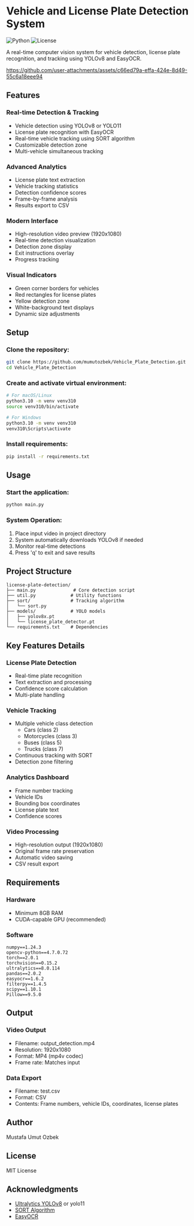 # Vehicle and License Plate Detection System
![Python](https://img.shields.io/badge/python-v3.10-blue.svg)
![License](https://img.shields.io/badge/license-MIT-green.svg)

A real-time computer vision system for vehicle detection, license plate recognition, and tracking using YOLOv8 and EasyOCR.



https://github.com/user-attachments/assets/c66ed79a-effa-424e-8d49-55c6a18eee94







## Features

### Real-time Detection & Tracking
- Vehicle detection using YOLOv8 or YOLO11
- License plate recognition with EasyOCR
- Real-time vehicle tracking using SORT algorithm
- Customizable detection zone
- Multi-vehicle simultaneous tracking

### Advanced Analytics
- License plate text extraction
- Vehicle tracking statistics
- Detection confidence scores
- Frame-by-frame analysis
- Results export to CSV

### Modern Interface
- High-resolution video preview (1920x1080)
- Real-time detection visualization
- Detection zone display
- Exit instructions overlay
- Progress tracking

### Visual Indicators
- Green corner borders for vehicles
- Red rectangles for license plates
- Yellow detection zone
- White-background text displays
- Dynamic size adjustments

## Setup

### Clone the repository:
```bash
git clone https://github.com/mumutozbek/Vehicle_Plate_Detection.git
cd Vehicle_Plate_Detection
```

### Create and activate virtual environment:
```bash
# For macOS/Linux
python3.10 -m venv venv310
source venv310/bin/activate

# For Windows
python3.10 -m venv venv310
venv310\Scripts\activate
```

### Install requirements:
```bash
pip install -r requirements.txt
```

## Usage

### Start the application:
```bash
python main.py
```

### System Operation:
1. Place input video in project directory
2. System automatically downloads YOLOv8 if needed
3. Monitor real-time detections
4. Press 'q' to exit and save results

## Project Structure
```
license-plate-detection/
├── main.py              # Core detection script
├── util.py             # Utility functions
├── sort/               # Tracking algorithm
│   └── sort.py
├── models/             # YOLO models
│   ├── yolov8x.pt
│   └── license_plate_detector.pt
└── requirements.txt    # Dependencies
```

## Key Features Details

### License Plate Detection
- Real-time plate recognition
- Text extraction and processing
- Confidence score calculation
- Multi-plate handling

### Vehicle Tracking
- Multiple vehicle class detection
  - Cars (class 2)
  - Motorcycles (class 3)
  - Buses (class 5)
  - Trucks (class 7)
- Continuous tracking with SORT
- Detection zone filtering

### Analytics Dashboard
- Frame number tracking
- Vehicle IDs
- Bounding box coordinates
- License plate text
- Confidence scores

### Video Processing
- High-resolution output (1920x1080)
- Original frame rate preservation
- Automatic video saving
- CSV result export

## Requirements

### Hardware
- Minimum 8GB RAM
- CUDA-capable GPU (recommended)

### Software
```
numpy==1.24.3
opencv-python==4.7.0.72
torch==2.0.1
torchvision==0.15.2
ultralytics==8.0.114
pandas==2.0.2
easyocr==1.6.2
filterpy==1.4.5
scipy==1.10.1
Pillow==9.5.0
```

## Output

### Video Output
- Filename: output_detection.mp4
- Resolution: 1920x1080
- Format: MP4 (mp4v codec)
- Frame rate: Matches input

### Data Export
- Filename: test.csv
- Format: CSV
- Contents: Frame numbers, vehicle IDs, coordinates, license plates

## Author
Mustafa Umut Ozbek

## License
MIT License

## Acknowledgments
- [Ultralytics YOLOv8](https://github.com/ultralytics/yolov8) or yolo11
- [SORT Algorithm](https://github.com/abewley/sort)
- [EasyOCR](https://github.com/JaidedAI/EasyOCR)
